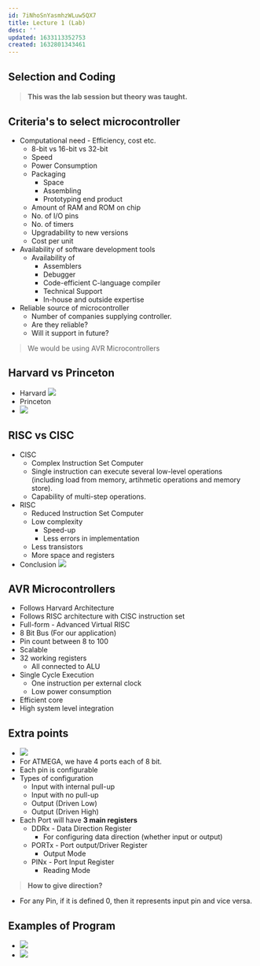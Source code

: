 ```yaml
---
id: 7iNhoSnYasmhzWLuw5QX7
title: Lecture 1 (Lab)
desc: ''
updated: 1633113352753
created: 1632801343461
---
```

## Selection and Coding

> #### This was the lab session but theory was taught.

## Criteria's to select microcontroller

- Computational need - Efficiency, cost etc.
  - 8-bit vs 16-bit vs 32-bit
  - Speed
  - Power Consumption
  - Packaging
    - Space
    - Assembling
    - Prototyping end product
  - Amount of RAM and ROM on chip
  - No. of I/O pins
  - No. of timers
  - Upgradability to new versions
  - Cost per unit
- Availability of software development tools
  - Availability of
    - Assemblers
    - Debugger
    - Code-efficient C-language compiler
    - Technical Support
    - In-house and outside expertise
- Reliable source of microcontroller
  - Number of companies supplying controller.
  - Are they reliable?
  - Will it support in future?

> We would be using AVR Microcontrollers

## Harvard vs Princeton

- Harvard
  ![](/assets/images/2021-09-04-18-21-51.png)
- Princeton
- ![](/assets/images/2021-09-04-18-22-18.png)

## RISC vs CISC

- CISC
  - Complex Instruction Set Computer
  - Single instruction can execute several low-level operations (including load from memory, artihmetic operations and memory store).
  - Capability of multi-step operations.
- RISC
  - Reduced Instruction Set Computer
  - Low complexity
    - Speed-up
    - Less errors in implementation
  - Less transistors
  - More space and registers
- Conclusion
  ![](/assets/images/2021-09-04-18-30-30.png)

## AVR Microcontrollers

- Follows Harvard Architecture
- Follows RISC architecture with CISC instruction set
- Full-form - Advanced Virtual RISC
- 8 Bit Bus (For our application)
- Pin count between 8 to 100
- Scalable
- 32 working registers
  - All connected to ALU
- Single Cycle Execution
  - One instruction per external clock
  - Low power consumption
- Efficient core
- High system level integration

## Extra points

- ![](/assets/images/2021-09-04-18-37-03.png)
- For ATMEGA, we have 4 ports each of 8 bit.
- Each pin is configurable
- Types of configuration
  - Input with internal pull-up
  - Input with no pull-up
  - Output (Driven Low)
  - Output (Driven High)
- Each Port will have **3 main registers**
  - DDRx - Data Direction Register
    - For configuring data direction (whether input or output)
  - PORTx - Port output/Driver Register
    - Output Mode
  - PINx - Port Input Register
    - Reading Mode

> **How to give direction?**

- For any Pin, if it is defined 0, then it represents input pin and vice versa.

## Examples of Program

- ![](/assets/images/2021-09-04-18-45-38.png)
- ![](/assets/images/2021-09-04-18-48-57.png)

